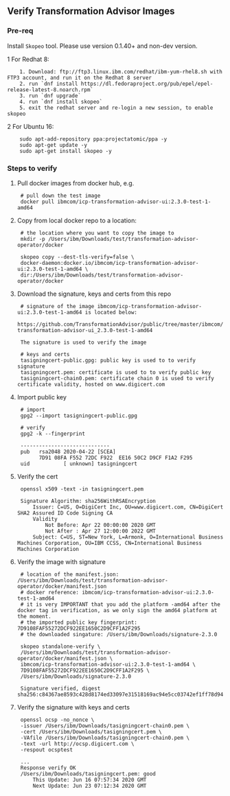 ## Verify Transformation Advisor Images

### Pre-req

Install `Skopeo` tool. Please use version 0.1.40+ and non-dev version.

   1 For Redhat 8:

        1. Download: ftp://ftp3.linux.ibm.com/redhat/ibm-yum-rhel8.sh with FTP3 account, and run it on the Redhat 8 server
        2. run `dnf install https://dl.fedoraproject.org/pub/epel/epel-release-latest-8.noarch.rpm`
        3. run `dnf upgrade`
        4. run `dnf install skopeo`
        5. exit the redhat server and re-login a new session, to enable skopeo

   2 For Ubuntu 16:

        sudo apt-add-repository ppa:projectatomic/ppa -y
        sudo apt-get update -y
        sudo apt-get install skopeo -y

### Steps to verify

1. Pull docker images from docker hub, e.g.

        # pull down the test image
        docker pull ibmcom/icp-transformation-advisor-ui:2.3.0-test-1-amd64

2. Copy from local docker repo to a location:

        # the location where you want to copy the image to
        mkdir -p /Users/ibm/Downloads/test/transformation-advisor-operator/docker

        skopeo copy --dest-tls-verify=false \
        docker-daemon:docker.io/ibmcom/icp-transformation-advisor-ui:2.3.0-test-1-amd64 \
        dir:/Users/ibm/Downloads/test/transformation-advisor-operator/docker

3. Download the signature, keys and certs from this repo

        # signature of the image ibmcom/icp-transformation-advisor-ui:2.3.0-test-1-amd64 is located below:
        https://github.com/TransformationAdvisor/public/tree/master/ibmcom/icp-transformation-advisor-ui_2.3.0-test-1-amd64

        The signature is used to verify the image

        # keys and certs
        tasigningcert-public.gpg: public key is used to to verify signature
        tasigningcert.pem: certificate is used to to verify public key
        tasigningcert-chain0.pem: certificate chain 0 is used to verify certificate validity, hosted on www.digicert.com

4. Import public key

        # import
        gpg2 --import tasigningcert-public.gpg

        # verify
        gpg2 -k --fingerprint

        -----------------------------
        pub   rsa2048 2020-04-22 [SCEA]
              7D91 08FA F552 72DC F922  EE16 50C2 D9CF F1A2 F295
        uid           [ unknown] tasigningcert

5. Verify the cert

        openssl x509 -text -in tasigningcert.pem

        Signature Algorithm: sha256WithRSAEncryption
            Issuer: C=US, O=DigiCert Inc, OU=www.digicert.com, CN=DigiCert SHA2 Assured ID Code Signing CA
            Validity
                Not Before: Apr 22 00:00:00 2020 GMT
                Not After : Apr 27 12:00:00 2022 GMT
            Subject: C=US, ST=New York, L=Armonk, O=International Business Machines Corporation, OU=IBM CCSS, CN=International Business Machines Corporation

6. Verify the image with signature

        # location of the manifest.json: /Users/ibm/Downloads/test/transformation-advisor-operator/docker/manifest.json
        # docker reference: ibmcom/icp-transformation-advisor-ui:2.3.0-test-1-amd64
        # it is very IMPORTANT that you add the platform -amd64 after the docker tag in verification, as we only sign the amd64 platform at the moment.
        # the imported public key fingerprint: 7D9108FAF55272DCF922EE1650C2D9CFF1A2F295
        # the downloaded singature: /Users/ibm/Downloads/signature-2.3.0
      
        skopeo standalone-verify \
        /Users/ibm/Downloads/test/transformation-advisor-operator/docker/manifest.json \
        ibmcom/icp-transformation-advisor-ui:2.3.0-test-1-amd64 \
        7D9108FAF55272DCF922EE1650C2D9CFF1A2F295 \
        /Users/ibm/Downloads/signature-2.3.0

        Signature verified, digest sha256:c84367ae8593c428d8174ed33097e31518169ac94e5cc03742ef1ff78d94bd5f

7. Verify the signature with keys and certs

        openssl ocsp -no_nonce \
        -issuer /Users/ibm/Downloads/tasigningcert-chain0.pem \
        -cert /Users/ibm/Downloads/tasigningcert.pem \
        -VAfile /Users/ibm/Downloads/tasigningcert-chain0.pem \
        -text -url http://ocsp.digicert.com \
        -respout ocsptest
        
        ...
        Response verify OK
        /Users/ibm/Downloads/tasigningcert.pem: good
        	This Update: Jun 16 07:57:34 2020 GMT
        	Next Update: Jun 23 07:12:34 2020 GMT

